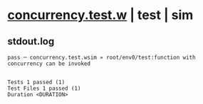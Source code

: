 # [concurrency.test.w](../../../../../../examples/tests/sdk_tests/function/concurrency.test.w) | test | sim

## stdout.log
```log
pass ─ concurrency.test.wsim » root/env0/test:function with concurrency can be invoked
 
 
Tests 1 passed (1)
Test Files 1 passed (1)
Duration <DURATION>
```

